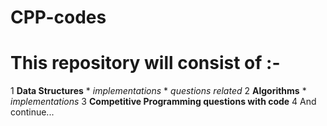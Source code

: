 # CPP-codes
# This repository will consist of :-
1 __Data Structures__
    * _implementations_
    * _questions related_
2 __Algorithms__
    * _implementations_
3 __Competitive Programming questions with code__
4 And continue... 
